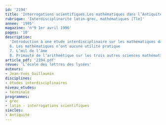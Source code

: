 ```yaml
---
id: '2194'
title: 'Interrogations scientifiques.Les mathématiques dans l’Antiquité (4/5)'
rubrique: 'Interdisciplinarité latin-grec, mathématiques [Tle]'
annee: '1995'
magazine: 'n°9 1er avril 1996'
pages: '10'
description: 
  'Introduction à une étude interdisciplinaire sur les mathématiques dans l’Antiquité autour de textes latins et grecs…
  6. Les mathématiques n’ont aucune utilité pratique
  7. L’œil de l’âme
  8. Primauté de l’arithmétique sur les trois autres sciences mathématiques'
article_pdf: '2194.pdf'
revue: 'L’école des lettres des lycées'
auteurs:
- Jean-Yves Guillaumin
disciplines:
- études interdisciplinaires
niveau_etudes:
- terminale
programmes:
- grec
- latin - interrogations scientifiques
siecles:
- Antiquité
---
```

